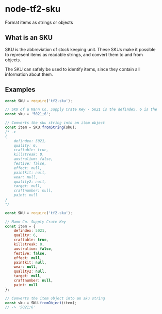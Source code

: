 # node-tf2-sku

Format items as strings or objects

## What is an SKU

SKU is the abbreviation of stock keeping unit. These SKUs make it possible to represent items as readable strings, and convert them to and from objects.

The SKU can safely be used to identify items, since they contain all information about them.

## Examples

```js
const SKU = require('tf2-sku');

// SKU of a Mann Co. Supply Crate Key - 5021 is the defindex, 6 is the quality
const sku = '5021;6';

// Converts the sku string into an item object
const item = SKU.fromString(sku);
/* ->
{
    defindex: 5021,
    quality: 6,
    craftable: true,
    killstreak: 0,
    australium: false,
    festive: false,
    effect: null,
    paintkit: null,
    wear: null,
    quality2: null,
    target: null,
    craftnumber: null,
    paint: null
}
*/
```

```js
const SKU = require('tf2-sku');

// Mann Co. Supply Crate Key
const item = {
    defindex: 5021,
    quality: 6,
    craftable: true,
    killstreak: 0,
    australium: false,
    festive: false,
    effect: null,
    paintkit: null,
    wear: null,
    quality2: null,
    target: null,
    craftnumber: null,
    paint: null
};

// Converts the item object into an sku string
const sku = SKU.fromObject(item);
// -> '5021;6'
```
